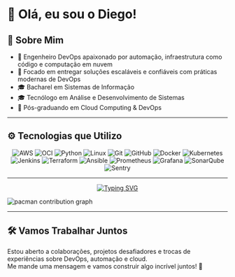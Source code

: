 # 👋 Olá, eu sou o Diego!

## 💼 Sobre Mim

- 🔧 Engenheiro DevOps apaixonado por automação, infraestrutura como código e computação em nuvem  
- 🚀 Focado em entregar soluções escaláveis e confiáveis com práticas modernas de DevOps  
- 🎓 Bacharel em Sistemas de Informação
- 🎓 Tecnólogo em Análise e Desenvolvimento de Sistemas
- 🎯 Pós-graduando em Cloud Computing & DevOps  

---

## ⚙️ Tecnologias que Utilizo

<div align="center">

<img alt="AWS" src="https://img.shields.io/badge/AWS-232F3E?style=for-the-badge&logo=amazonaws&logoColor=white" />
<img alt="OCI" src="https://img.shields.io/badge/Oracle_Cloud-F80000?style=for-the-badge&logo=oracle&logoColor=white" />
<img alt="Python" src="https://img.shields.io/badge/Python-3776AB?style=for-the-badge&logo=python&logoColor=white" />
<img alt="Linux" src="https://img.shields.io/badge/Linux-FCC624?style=for-the-badge&logo=linux&logoColor=black" />
<img alt="Git" src="https://img.shields.io/badge/Git-F05032?style=for-the-badge&logo=git&logoColor=white" />
<img alt="GitHub" src="https://img.shields.io/badge/GitHub-181717?style=for-the-badge&logo=github&logoColor=white" />
<img alt="Docker" src="https://img.shields.io/badge/Docker-2496ED?style=for-the-badge&logo=docker&logoColor=white" />
<img alt="Kubernetes" src="https://img.shields.io/badge/Kubernetes-326CE5?style=for-the-badge&logo=kubernetes&logoColor=white" />
<img alt="Jenkins" src="https://img.shields.io/badge/Jenkins-D24939?style=for-the-badge&logo=jenkins&logoColor=white" />
<img alt="Terraform" src="https://img.shields.io/badge/Terraform-623CE4?style=for-the-badge&logo=terraform&logoColor=white" />
<img alt="Ansible" src="https://img.shields.io/badge/Ansible-EE0000?style=for-the-badge&logo=ansible&logoColor=white" />
<img alt="Prometheus" src="https://img.shields.io/badge/Prometheus-E6522C?style=for-the-badge&logo=prometheus&logoColor=white" />
<img alt="Grafana" src="https://img.shields.io/badge/Grafana-F46800?style=for-the-badge&logo=grafana&logoColor=white" />
<img alt="SonarQube" src="https://img.shields.io/badge/SonarQube-4E9BCD?style=for-the-badge&logo=sonarqube&logoColor=white" />
<img alt="Sentry" src="https://img.shields.io/badge/Sentry-362D59?style=for-the-badge&logo=sentry&logoColor=white" />

</div>

---

<p align="center">
  <a href="https://git.io/typing-svg">
    <img 
      src="https://readme-typing-svg.demolab.com?font=Fira+Code&pause=1000&color=F1F2ED&width=500&center=true&vCenter=true&size=17&lines=Knowledge+is+boldness;Better+than+yesterday" 
      alt="Typing SVG" 
    />
  </a>
</p>

<picture>
  <source media="(prefers-color-scheme: dark)" srcset="https://raw.githubusercontent.com/Francine02/Francine02/output/pacman-contribution-graph-dark.svg">
  <source media="(prefers-color-scheme: light)" srcset="https://raw.githubusercontent.com/Francine02/Francine02/output/pacman-contribution-graph.svg">
  <img alt="pacman contribution graph" src="https://raw.githubusercontent.com/Francine02/Francine02/output/pacman-contribution-graph.svg">
</picture>

---

## 🛠️ Vamos Trabalhar Juntos

Estou aberto a colaborações, projetos desafiadores e trocas de experiências sobre DevOps, automação e cloud.  
Me mande uma mensagem e vamos construir algo incrível juntos! 🌟
